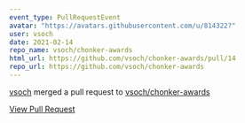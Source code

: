 ```yaml
---
event_type: PullRequestEvent
avatar: "https://avatars.githubusercontent.com/u/814322?"
user: vsoch
date: 2021-02-14
repo_name: vsoch/chonker-awards
html_url: https://github.com/vsoch/chonker-awards/pull/14
repo_url: https://github.com/vsoch/chonker-awards
---
```


<a href='https://github.com/vsoch' target='_blank'>vsoch</a> merged a pull request to <a href='https://github.com/vsoch/chonker-awards' target='_blank'>vsoch/chonker-awards</a>

<a href='https://github.com/vsoch/chonker-awards/pull/14' target='_blank'>View Pull Request</a>